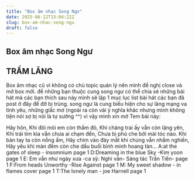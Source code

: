 ```yaml
---
title: "Box âm nhạc Song Ngư"
date: 2025-06-12T15:04:22Z
slug: box-am-nhac-song-ngu
draft: false
---
```


## Box âm nhạc Song Ngư

## TRẦM LÃNG

Box âm nhạc cũ vì không có chủ topic quản lý nên mình đề nghị close và mở box mới. để những bạn thuộc cung song ngư có thể chia sẻ những bài hát mà các bạn thích sau này mình sẽ lập 1 mục lục list bài hát các bạn đã post ở đây để đỡ bị trùng.
 song ngư là cung biểu hiện cho sự lãng mạng va tình yêu, những giấc mơ (ngoài ra còn vài ý nghĩa khác nhưng mình không tiện nói sợ bị nói là tự sướng ^^) vì vậy mình xin mở Tem bài này:
 

Hãy hôn,
Khi đôi môi em còn thắm đỏ,
Khi chàng trai ấy vẫn còn lặng yên,
Khi trái tim kia vẫn chưa ai chạm đến,
Chưa bị phủ che bởi mái tóc nào.
Khi bàn tay ta còn nồng ấm,
Hãy chìm vào đáy mắt 
khi chúng vẫn nhắm nghiền,
Hãy yêu khi màn đêm còn che dấu
buổi bình minh hoang tàn...
A:at the gates of sleep - insomnium page 1
D:Dreaming in the blue Sky -Kim yoon page 1
E: Em vẫn như ngày xưa -ca sỹ: Nghi văn- Sáng tác Trần Tiến- page 1
F:From heads Unworthy -Rise Against page 1
M: My sweet shadow - in flames cover page 1
T:The lonely man - joe Harnell page 1